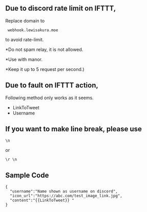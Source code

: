 ## Due to discord rate limit on IFTTT,
Replace domain to
```
 webhook.lewisakura.moe 
```

to avoid rate-limit.


*Do not spam relay, it is not allowed. 

*Use with manor.

*Keep it up to 5 request per second.)


## Due to fault on IFTTT action, 
Following method only works as it seems.
+ LinkToTweet
+ Username


## If you want to make line break, please use
```
\n
```
or
```
\r \n
```

## Sample Code
```
{
  "username":"Name shown as username on discord",
  "icon_url":"https://abc.com/test_image_link.jpg",
  "content":"{{LinkToTweet}} "
}
```
